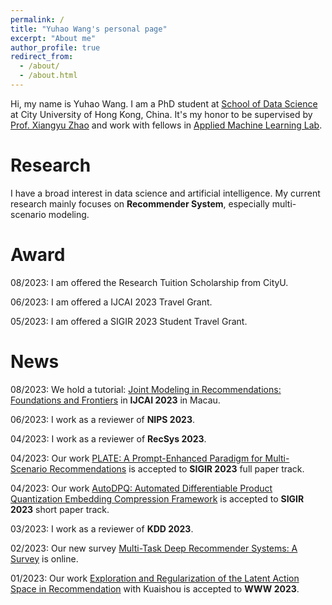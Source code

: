 ```yaml
---
permalink: /
title: "Yuhao Wang's personal page"
excerpt: "About me"
author_profile: true
redirect_from: 
  - /about/
  - /about.html
---
```


Hi, my name is Yuhao Wang. I am a PhD student at [School of Data Science](https://www.sdsc.cityu.edu.hk/) at City University of Hong Kong, China. It's my honor to be supervised by [Prof. Xiangyu Zhao](https://zhaoxyai.github.io/) and work with fellows in [Applied Machine Learning Lab](https://aml-cityu.github.io/).

Research
======

I have a broad interest in data science and artificial intelligence. 
My current research mainly focuses on **Recommender System**, especially multi-scenario modeling. 

Award
======
08/2023: I am offered the Research Tuition Scholarship from CityU.

06/2023: I am offered a IJCAI 2023 Travel Grant.

05/2023: I am offered a SIGIR 2023 Student Travel Grant.

News
======

08/2023: We hold a tutorial: [Joint Modeling in Recommendations: Foundations and Frontiers](https://zhaoxyai.github.io/paper/jointmodeling.pdf) in **IJCAI 2023** in Macau.

06/2023: I work as a reviewer of **NIPS 2023**.

04/2023: I work as a reviewer of **RecSys 2023**.

04/2023: Our work [PLATE: A Prompt-Enhanced Paradigm for Multi-Scenario Recommendations](https://dl.acm.org/doi/10.1145/3539618.3591750) is accepted to **SIGIR 2023** full paper track.

04/2023: Our work [AutoDPQ: Automated Differentiable Product Quantization Embedding Compression Framework](https://dl.acm.org/doi/abs/10.1145/3539618.3591953) is accepted to **SIGIR 2023** short paper track.

03/2023: I work as a reviewer of **KDD 2023**.

02/2023: Our new survey [Multi-Task Deep Recommender Systems: A Survey](http://arxiv.org/abs/2302.03525) is online.

01/2023: Our work [Exploration and Regularization of the Latent Action Space in Recommendation](https://arxiv.org/abs/2302.03431) with Kuaishou is accepted to **WWW 2023**.


<script type="text/javascript" id="clustrmaps" src="//cdn.clustrmaps.com/map_v2.js?d=ks1HHRx40JDqCQpww-aK6hlG-ujd51WX5oytEVIXeQs&cl=ffffff&w=a">

</script>
